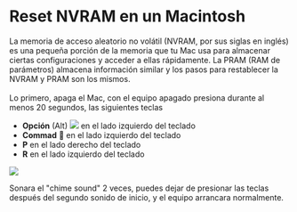 # Reset NVRAM en un Macintosh

La memoria de acceso aleatorio no volátil (NVRAM, por sus siglas en inglés) es una pequeña porción de la memoria que tu Mac usa para almacenar ciertas configuraciones y acceder a ellas rápidamente. La PRAM (RAM de parámetros) almacena información similar y los pasos para restablecer la NVRAM y PRAM son los mismos.\
\
Lo primero, apaga el Mac, con el equipo apagado presiona durante al menos 20 segundos, las siguientes teclas

* **Opción** (Alt) ![](https://support.apple.com/library/content/dam/edam/applecare/images/en\_US/macos/Catalina/macos-catalina-sidecar-sidebar-option-icon.png) en el lado izquierdo del teclado
* **Commad**  en el lado izquierdo del teclado
* **P** en el lado derecho del teclado
* **R** en el lado izquierdo del teclado

![](../.gitbook/assets/img\_keyboardNVRAM.png)

Sonara el "chime sound" 2 veces, puedes dejar de presionar las teclas después del segundo sonido de inicio, y el equipo arrancara normalmente.
